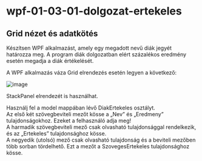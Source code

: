 # wpf-01-03-01-dolgozat-ertekeles
## Grid nézet és adatkötés

Készítsen WPF alkalmazást, amely egy megadott nevű diák jegyét határozza meg. A program diák dolgozatban elért százalékos eredmény esetén megadja a diák értékelését.


A WPF alkalmazás váza Grid elrendezés esetén legyen a következő:  

![image](https://user-images.githubusercontent.com/6060514/117416736-f8507e00-af19-11eb-9f59-c9febe39efbf.png)

StackPanel elrendezét is használhat.

Használj fel a model mappában lévő DiakErtekeles osztályt.  
Az első két szövegbeviteli mezőt kösse a „Nev” és „Eredmeny” tulajdonságokhoz. Ezeket a felhasználó adja meg!  
A harmadik szövegbeviteli mező csak olvasható tulajdonsággal rendelkezik, és az „Ertekeles” tulajdonsághoz kösse.  
A negyedik (utolsó) mező csak olvasható tulajdonság és a beviteli mezőben több sorban tördelhető. Ezt a mezőt a SzovegesErtekeles tulajdonsághoz kösse.  
